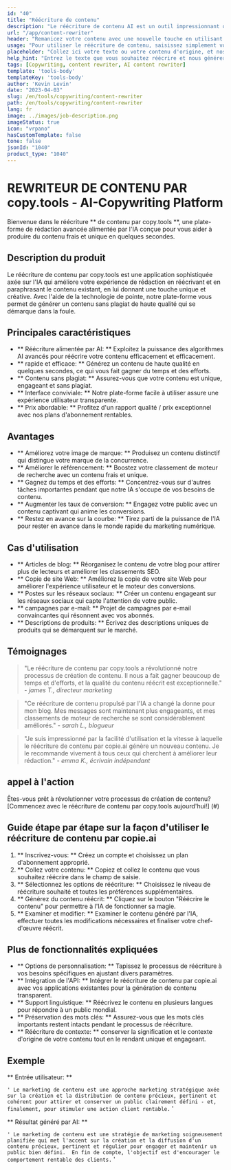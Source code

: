 ```yaml
---
id: "40"
title: "Réécriture de contenu"
description: "Le réécriture de contenu AI est un outil impressionnant qui utilise des algorithmes AI avancés pour réécrire et reformuler automatiquement votre texte d'entrée, ce qui le rend unique, engageant et plus attrayant.  Cet outil est idéal pour les blogueurs, les rédacteurs et les créateurs de contenu qui souhaitent améliorer la qualité de leur contenu et éviter les problèmes de plagiat."
url: "/app/content-rewriter"
header: "Remanicez votre contenu avec une nouvelle touche en utilisant une réécriture alimentée par AI."
usage: "Pour utiliser le réécriture de contenu, saisissez simplement votre texte que vous souhaitez réécrire.  Cet outil générera ensuite une version unique, bien structurée et engageante de votre contenu d'origine, en maintenant son contexte et ses idées clés."
placeholder: "Collez ici votre texte ou votre contenu d'origine, et nos modèles le réécrivent pour créer une version unique, attrayante et attrayante."
help_hint: "Entrez le texte que vous souhaitez réécrire et nous générerons une nouvelle version unique tout en préservant la signification et le contexte d'origine.  Idéal pour améliorer la qualité du contenu et éviter les problèmes de plagiat."
tags: [Copywriting, content rewriter, AI content rewriter]
template: 'tools-body'
templateKey: 'tools-body'
author: 'Kevin Levin'
date: "2023-04-03"
slug: /en/tools/copywriting/content-rewriter
path: /en/tools/copywriting/content-rewriter
lang: fr
image: ../images/job-description.png
imageStatus: true
icon: "vrpano"
hasCustomTemplate: false
tone: false
jsonId: "1040"
product_type: "1040"
---
```

# REWRITEUR DE CONTENU PAR copy.tools - AI-Copywriting Platform

Bienvenue dans le réécriture ** de contenu par copy.tools **, une plate-forme de rédaction avancée alimentée par l'IA conçue pour vous aider à produire du contenu frais et unique en quelques secondes.

## Description du produit

Le réécriture de contenu par copy.tools est une application sophistiquée axée sur l'IA qui améliore votre expérience de rédaction en réécrivant et en paraphrasant le contenu existant, en lui donnant une touche unique et créative.  Avec l'aide de la technologie de pointe, notre plate-forme vous permet de générer un contenu sans plagiat de haute qualité qui se démarque dans la foule.

## Principales caractéristiques

- ** Réécriture alimentée par AI: ** Exploitez la puissance des algorithmes AI avancés pour réécrire votre contenu efficacement et efficacement.
 - ** rapide et efficace: ** Générez un contenu de haute qualité en quelques secondes, ce qui vous fait gagner du temps et des efforts.
 - ** Contenu sans plagiat: ** Assurez-vous que votre contenu est unique, engageant et sans plagiat.
 - ** Interface conviviale: ** Notre plate-forme facile à utiliser assure une expérience utilisateur transparente.
 - ** Prix abordable: ** Profitez d'un rapport qualité / prix exceptionnel avec nos plans d'abonnement rentables.

## Avantages

- ** Améliorez votre image de marque: ** Produisez un contenu distinctif qui distingue votre marque de la concurrence.
 - ** Améliorer le référencement: ** Boostez votre classement de moteur de recherche avec un contenu frais et unique.
 - ** Gagnez du temps et des efforts: ** Concentrez-vous sur d'autres tâches importantes pendant que notre IA s'occupe de vos besoins de contenu.
 - ** Augmenter les taux de conversion: ** Engagez votre public avec un contenu captivant qui anime les conversions.
 - ** Restez en avance sur la courbe: ** Tirez parti de la puissance de l'IA pour rester en avance dans le monde rapide du marketing numérique.

## Cas d'utilisation

- ** Articles de blog: ** Réorganisez le contenu de votre blog pour attirer plus de lecteurs et améliorer les classements SEO.
 - ** Copie de site Web: ** Améliorez la copie de votre site Web pour améliorer l'expérience utilisateur et le moteur des conversions.
 - ** Postes sur les réseaux sociaux: ** Créer un contenu engageant sur les réseaux sociaux qui capte l'attention de votre public.
 - ** campagnes par e-mail: ** Projet de campagnes par e-mail convaincantes qui résonnent avec vos abonnés.
 - ** Descriptions de produits: ** Écrivez des descriptions uniques de produits qui se démarquent sur le marché.

## Témoignages

> "Le réécriture de contenu par copy.tools a révolutionné notre processus de création de contenu. Il nous a fait gagner beaucoup de temps et d'efforts, et la qualité du contenu réécrit est exceptionnelle."  - _james T., directeur marketing_

> "Ce réécriture de contenu propulsé par l'IA a changé la donne pour mon blog. Mes messages sont maintenant plus engageants, et mes classements de moteur de recherche se sont considérablement améliorés."  - _sarah L., blogueur_

> "Je suis impressionné par la facilité d'utilisation et la vitesse à laquelle le réécriture de contenu par copie.ai génère un nouveau contenu. Je le recommande vivement à tous ceux qui cherchent à améliorer leur rédaction."  - _emma K., écrivain indépendant_

## appel à l'action

Êtes-vous prêt à révolutionner votre processus de création de contenu?  [Commencez avec le réécriture de contenu par copy.tools aujourd'hui!] (#)

## Guide étape par étape sur la façon d'utiliser le réécriture de contenu par copie.ai

1. ** Inscrivez-vous: ** Créez un compte et choisissez un plan d'abonnement approprié.
 2. ** Collez votre contenu: ** Copiez et collez le contenu que vous souhaitez réécrire dans le champ de saisie.
 3. ** Sélectionnez les options de réécriture: ** Choisissez le niveau de réécriture souhaité et toutes les préférences supplémentaires.
 4. ** Générez du contenu réécrit: ** Cliquez sur le bouton "Réécrire le contenu" pour permettre à l'IA de fonctionner sa magie.
 5. ** Examiner et modifier: ** Examiner le contenu généré par l'IA, effectuer toutes les modifications nécessaires et finaliser votre chef-d'œuvre réécrit.

## Plus de fonctionnalités expliquées

- ** Options de personnalisation: ** Tapissez le processus de réécriture à vos besoins spécifiques en ajustant divers paramètres.
 - ** Intégration de l'API: ** Intégrer le réécriture de contenu par copie.ai avec vos applications existantes pour la génération de contenu transparent.
 - ** Support linguistique: ** Réécrivez le contenu en plusieurs langues pour répondre à un public mondial.
 - ** Préservation des mots clés: ** Assurez-vous que les mots clés importants restent intacts pendant le processus de réécriture.
 - ** Réécriture de contexte: ** conserver la signification et le contexte d'origine de votre contenu tout en le rendant unique et engageant.

## Exemple

** Entrée utilisateur: **

`` '
 Le marketing de contenu est une approche marketing stratégique axée sur la création et la distribution de contenu précieux, pertinent et cohérent pour attirer et conserver un public clairement défini - et, finalement, pour stimuler une action client rentable.
 `` '

** Résultat généré par AI: **

`` '
 Le marketing de contenu est une stratégie de marketing soigneusement planifiée qui met l'accent sur la création et la diffusion d'un contenu précieux, pertinent et régulier pour engager et maintenir un public bien défini.  En fin de compte, l'objectif est d'encourager le comportement rentable des clients.
 `` '
